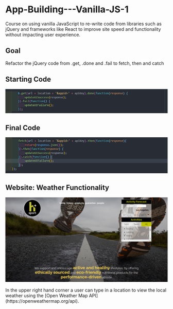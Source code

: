# App-Building---Vanilla-JS-1
<p>Course on using vanilla JavaScript to re-write code from libraries such as jQuery and frameworks like React to improve site speed and functionality without impacting user experience.</p> 

## Goal
<p>Refactor the jQuery code from .get, .done and .fail to fetch, then and catch</p>

## Starting Code
![Screenshot](/images/starting-code.png)

## Final Code
![Screenshot](images//ending-code.png)

## Website: Weather Functionality
![Screenshot](/images/Website-weather-working.png)
<p>In the upper right hand corner a user can type in a location to view the local weather using the [Open Weather Map API](https://openweathermap.org/api).
